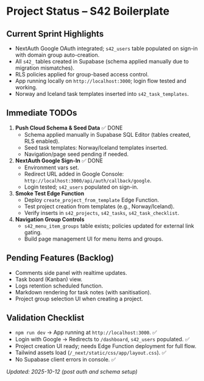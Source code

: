 # Project Status – S42 Boilerplate

## Current Sprint Highlights
- NextAuth Google OAuth integrated; `s42_users` table populated on sign-in with domain group auto-creation.
- All `s42_` tables created in Supabase (schema applied manually due to migration mismatches).
- RLS policies applied for group-based access control.
- App running locally on `http://localhost:3000`; login flow tested and working.
- Norway and Iceland task templates inserted into `s42_task_templates`.

## Immediate TODOs
1. **Push Cloud Schema & Seed Data** ✅ DONE
   - Schema applied manually in Supabase SQL Editor (tables created, RLS enabled).
   - Seed task templates: Norway/Iceland templates inserted.
   - Navigation/page seed pending if needed.
2. **NextAuth Google Sign-In** ✅ DONE
   - Environment vars set.
   - Redirect URL added in Google Console: `http://localhost:3000/api/auth/callback/google`.
   - Login tested; `s42_users` populated on sign-in.
3. **Smoke Test Edge Function**
   - Deploy `create_project_from_template` Edge Function.
   - Test project creation from templates (e.g., Norway/Iceland).
   - Verify inserts in `s42_projects`, `s42_tasks`, `s42_task_checklist`.
4. **Navigation Group Controls**
   - `s42_menu_item_groups` table exists; policies updated for external link gating.
   - Build page management UI for menu items and groups.

## Pending Features (Backlog)
- Comments side panel with realtime updates.
- Task board (Kanban) view.
- Logs retention scheduled function.
- Markdown rendering for task notes (with sanitisation).
- Project group selection UI when creating a project.

## Validation Checklist
- `npm run dev` → App running at `http://localhost:3000`. ✅
- Login with Google → Redirects to `/dashboard`, `s42_users` populated. ✅
- Project creation UI ready; needs Edge Function deployment for full flow.
- Tailwind assets load (`/_next/static/css/app/layout.css`). ✅
- No Supabase client errors in console. ✅

_Updated: 2025-10-12 (post auth and schema setup)_
